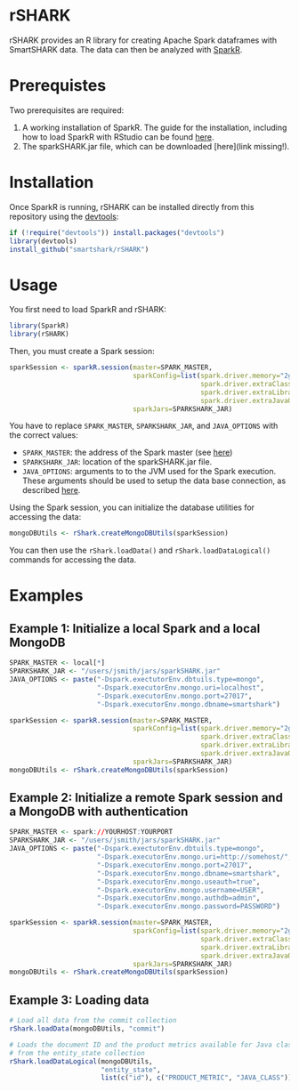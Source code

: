 rSHARK
======
rSHARK provides an R library for creating Apache Spark dataframes with SmartSHARK data. The data can then be analyzed with [SparkR](https://spark.apache.org/docs/latest/sparkr.html).

Prerequistes
============
Two prerequisites are required:

1. A working installation of SparkR. The guide for the installation, including how to load SparkR with RStudio can be found [here](https://github.com/apache/spark/tree/master/R).
2. The sparkSHARK.jar file, which can be downloaded [here](link missing!).

Installation
============

Once SparkR is running, rSHARK can be installed directly from this repository using the [devtools](https://cran.r-project.org/web/packages/devtools/index.html):
```R
if (!require("devtools")) install.packages("devtools")
library(devtools)
install_github("smartshark/rSHARK")
```

Usage
=====

You first need to load SparkR and rSHARK:
```R
library(SparkR)
library(rSHARK)
```

Then, you must create a Spark session:
```R
sparkSession <- sparkR.session(master=SPARK_MASTER,
                               sparkConfig=list(spark.driver.memory="2g",
                                                spark.driver.extraClassPath="SPARKSHARK_JAR",
                                                spark.driver.extraLibraryPath="SPARKSHARK_JAR",
                                                spark.driver.extraJavaOptions=JAVA_OPTIONS),
                               sparkJars=SPARKSHARK_JAR)
```

You have to replace `SPARK_MASTER`, `SPARKSHARK_JAR`, and `JAVA_OPTIONS` with the correct values:
- `SPARK_MASTER`: the address of the Spark master (see [here](http://spark.apache.org/docs/latest/submitting-applications.html#master-urls))
- `SPARKSHARK_JAR`: location of the sparkSHARK.jar file.
- `JAVA_OPTIONS`: arguments to to the JVM used for the Spark execution. These arguments should be used to setup the data base connection, as described [here](https://github.com/smartshark/sparkSHARK#dbutils).

Using the Spark session, you can initialize the database utilities for accessing the data:
```R
mongoDBUtils <- rShark.createMongoDBUtils(sparkSession)
```

You can then use the `rShark.loadData()` and `rShark.loadDataLogical()` commands for accessing the data. 

Examples
========

Example 1: Initialize a local Spark and a local MongoDB
--------------------------------------------
```R
SPARK_MASTER <- local[*]
SPARKSHARK_JAR <- "/users/jsmith/jars/sparkSHARK.jar"
JAVA_OPTIONS <- paste("-Dspark.exectutorEnv.dbtuils.type=mongo",
                      "-Dspark.executorEnv.mongo.uri=localhost",
                      "-Dspark.executorEnv.mongo.port=27017",
                      "-Dspark.executorEnv.mongo.dbname=smartshark")

sparkSession <- sparkR.session(master=SPARK_MASTER,
                               sparkConfig=list(spark.driver.memory="2g",
                                                spark.driver.extraClassPath=SPARKSHARK_JAR,
                                                spark.driver.extraLibraryPath="SPARKSHARK_JAR",
                                                spark.driver.extraJavaOptions=JAVA_OPTIONS),
                               sparkJars=SPARKSHARK_JAR)
mongoDBUtils <- rShark.createMongoDBUtils(sparkSession)
```

Example 2: Initialize a remote Spark session and a MongoDB with authentication
-----------------------------------------------------------------------------------
```R
SPARK_MASTER <- spark://YOURHOST:YOURPORT
SPARKSHARK_JAR <- "/users/jsmith/jars/sparkSHARK.jar"
JAVA_OPTIONS <- paste("-Dspark.exectutorEnv.dbtuils.type=mongo",
                      "-Dspark.executorEnv.mongo.uri=http://somehost/",
                      "-Dspark.executorEnv.mongo.port=27017",
                      "-Dspark.executorEnv.mongo.dbname=smartshark",
                      "-Dspark.executorEnv.mongo.useauth=true",
                      "-Dspark.executorEnv.mongo.username=USER",
                      "-Dspark.executorEnv.mongo.authdb=admin",
                      "-Dspark.executorEnv.mongo.password=PASSWORD")

sparkSession <- sparkR.session(master=SPARK_MASTER,
                               sparkConfig=list(spark.driver.memory="2g",
                                                spark.driver.extraClassPath=SPARKSHARK_JAR,
                                                spark.driver.extraLibraryPath="SPARKSHARK_JAR",
                                                spark.driver.extraJavaOptions=JAVA_OPTIONS),
                               sparkJars=SPARKSHARK_JAR)
mongoDBUtils <- rShark.createMongoDBUtils(sparkSession)
```

Example 3: Loading data
-----------------------
```R
# Load all data from the commit collection
rShark.loadData(mongoDBUtils, "commit")

# Loads the document ID and the product metrics available for Java classes
# from the entity_state collection
rShark.loadDataLogical(mongoDBUtils,
                       "entity_state",
                       list(c("id"), c("PRODUCT_METRIC", "JAVA_CLASS")))
```

